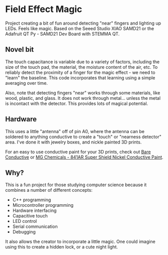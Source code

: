 # Field Effect Magic

Project creating a bit of fun around detecting "near" fingers and lighting up LEDs. Feels like magic.
Based on the Seeed Studio XIAO SAMD21 or the Adafruit QT Py - SAMD21 Dev Board with STEMMA QT.

## Novel bit

The touch capacitance is variable due to a variety of factors, including the size of the touch pad, the material, the moisture content of the air, etc. To reliably detect the proximity of a finger for the magic effect - we need to "learn" the baseline. This code incorporates that learning using a simple averaging over time.

Also, note that detecting fingers "near" works through some materials, like wood, plastic, and glass. It does not work through metal... unless the metal is incontact with the detector. This provides lots of magical potential.

## Hardware

This uses a little "antenna" off of pin A0, where the antenna can be soldered to anything conductive to create a "touch" or "nearness detector" area. I've done it with jewelry boxes, and nickle painted 3D prints.

For an easy to use conductive paint for your 3D prints, check out [Bare Conductive](https://www.bareconductive.com/) or [MG Chemicals - 841AR Super Shield Nickel Conductive Paint](https://www.amazon.com/MG-Chemicals-Conductive-Coating-Aerosol/dp/B01N3AWGNX).

## Why?

This is a fun project for those studying computer science because it combines a number of different concepts:

- C++ programming
- Microcontroller programming
- Hardware interfacing
- Capacitive touch
- LED control
- Serial communication
- Debugging

It also allows the creator to incorporate a little magic. One could imagine using this to create a hidden lock, or a cute night light.

